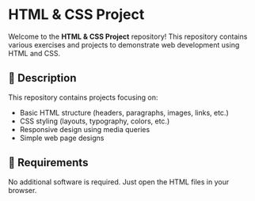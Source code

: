 # HTML & CSS Project

Welcome to the **HTML & CSS Project** repository! This repository contains various exercises and projects to demonstrate web development using HTML and CSS.

## 📝 Description
This repository contains projects focusing on:
- Basic HTML structure (headers, paragraphs, images, links, etc.)
- CSS styling (layouts, typography, colors, etc.)
- Responsive design using media queries
- Simple web page designs

## 🔧 Requirements
No additional software is required. Just open the HTML files in your browser.
